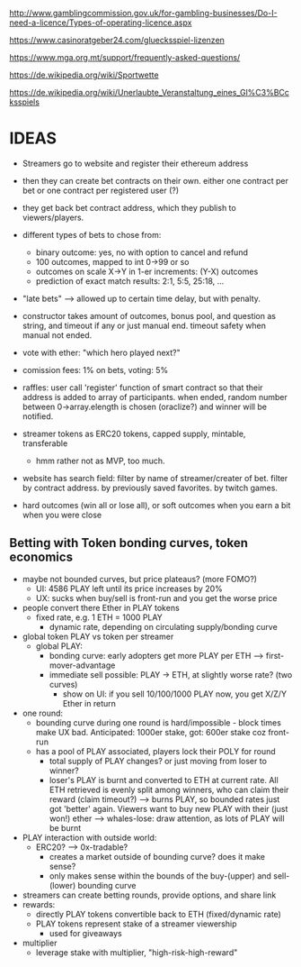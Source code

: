 http://www.gamblingcommission.gov.uk/for-gambling-businesses/Do-I-need-a-licence/Types-of-operating-licence.aspx

https://www.casinoratgeber24.com/gluecksspiel-lizenzen

https://www.mga.org.mt/support/frequently-asked-questions/

https://de.wikipedia.org/wiki/Sportwette

https://de.wikipedia.org/wiki/Unerlaubte_Veranstaltung_eines_Gl%C3%BCcksspiels

IDEAS
=====


- Streamers go to website and register their ethereum address
- then they can create bet contracts on their own. either one contract per bet or one contract per registered user (?)
- they get back bet contract address, which they publish to viewers/players.

- different types of bets to chose from:
	* binary outcome: yes, no with option to cancel and refund
	* 100 outcomes, mapped to int 0->99 or so
	* outcomes on scale X->Y in 1-er increments: (Y-X) outcomes
	* prediction of exact match results: 2:1, 5:5, 25:18, ...
- "late bets" --> allowed up to certain time delay, but with penalty.
- constructor takes amount of outcomes, bonus pool, and question as string, and timeout if any or just manual end. timeout safety when manual not ended.
- vote with ether: "which hero played next?"
- comission fees: 1% on bets, voting: 5%
- raffles: user call 'register' function of smart contract so that their address is added to array of participants. when ended, random number between 0->array.elength is chosen (oraclize?) and winner will be notified.
- streamer tokens as ERC20 tokens, capped supply, mintable, transferable
	* hmm rather not as MVP, too much.
- website has search field: filter by name of streamer/creater of bet. filter by contract address. by previously saved favorites. by twitch games.
- hard outcomes (win all or lose all), or soft outcomes when you earn a bit when you were close


## Betting with Token bonding curves, token economics
- maybe not bounded curves, but price plateaus? (more FOMO?)
	* UI: 4586 PLAY left until its price increases by 20%
	* UX: sucks when buy/sell is front-run and you get the worse price
- people convert there Ether in PLAY tokens
  * fixed rate, e.g. 1 ETH = 1000 PLAY
	* dynamic rate, depending on circulating supply/bonding curve
- global token PLAY vs token per streamer
	* global PLAY:
		- bonding curve: early adopters get more PLAY per ETH --> first-mover-advantage
		- immediate sell possible: PLAY -> ETH, at slightly worse rate? (two curves)
			* show on UI: if you sell 10/100/1000 PLAY now, you get X/Z/Y Ether in return
- one round:
  * bounding curve during one round is hard/impossible
		- block times make UX bad. Anticipated: 1000er stake, got: 600er stake coz front-run
  * has a pool of PLAY associated, players lock their POLY for round
	* total supply of PLAY changes? or just moving from loser to winner?
	* loser's PLAY is burnt and converted to ETH at current rate. All ETH retrieved is
	  evenly split among winners, who can claim their reward (claim timeout?)
		--> burns PLAY, so bounded rates just got 'better' again. Viewers want to buy new
		    PLAY with their (just won!) ether
		--> whales-lose: draw attention, as lots of PLAY will be burnt
- PLAY interaction with outside world:
	* ERC20? --> 0x-tradable?
		- creates a market outside of bounding curve? does it make sense?
		- only makes sense within the bounds of the buy-(upper) and
		  sell-(lower) bounding curve
- streamers can create betting rounds, provide options, and share link
- rewards:
	* directly PLAY tokens convertible back to ETH (fixed/dynamic rate)
	* PLAY tokens represent stake of a streamer viewership
		- used for giveaways
- multiplier
	* leverage stake with multiplier, "high-risk-high-reward"
